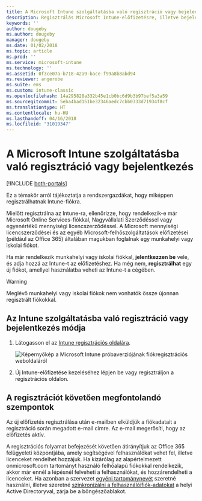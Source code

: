 ```yaml
---
title: A Microsoft Intune szolgáltatásba való regisztráció vagy bejelentkezés
description: Regisztrálás Microsoft Intune-előfizetésre, illetve bejelentkezés az előfizetés használatbavételéhez.
keywords: ''
author: dougeby
ms.author: dougeby
manager: dougeby
ms.date: 01/02/2018
ms.topic: article
ms.prod: ''
ms.service: microsoft-intune
ms.technology: ''
ms.assetid: 0f3ce07a-b718-42a9-bace-f99a8b8abd94
ms.reviewer: angerobe
ms.suite: ems
ms.custom: intune-classic
ms.openlocfilehash: 14a295828a332b45e1cb0bc6d9b3b97bef5a3a59
ms.sourcegitcommit: 5eba4bad151be32346aedc7cbb0333d71934f8cf
ms.translationtype: HT
ms.contentlocale: hu-HU
ms.lasthandoff: 04/16/2018
ms.locfileid: "31019347"
---
```

# <a name="sign-up-or-sign-in-to-microsoft-intune"></a>A Microsoft Intune szolgáltatásba való regisztráció vagy bejelentkezés

[!INCLUDE [both-portals](./includes/note-for-both-portals.md)]

Ez a témakör arról tájékoztatja a rendszergazdákat, hogy miképpen regisztrálhatnak Intune-fiókra.

Mielőtt regisztrálna az Intune-ra, ellenőrizze, hogy rendelkezik-e már Microsoft Online Services-fiókkal, Nagyvállalati Szerződéssel vagy egyenértékű mennyiségi licencszerződéssel. A Microsoft mennyiségi licencszerződései és az egyéb Microsoft-felhőszolgáltatások előfizetései (például az Office 365) általában magukban foglalnak egy munkahelyi vagy iskolai fiókot.

Ha már rendelkezik munkahelyi vagy iskolai fiókkal, **jelentkezzen be** vele, és adja hozzá az Intune-t az előfizetéshez. Ha még nem, **regisztrálhat** egy új fiókot, amellyel használatba veheti az Intune-t a cégében.

>[!WARNING]
>Meglévő munkahelyi vagy iskolai fiókok nem vonhatók össze újonnan regisztrált fiókokkal.

## <a name="how-to-sign-up-or-sign-in-to-intune"></a>Az Intune szolgáltatásba való regisztráció vagy bejelentkezés módja

1. Látogasson el az [Intune regisztrációs oldalára](https://portal.office.com/Signup/Signup.aspx?OfferId=40BE278A-DFD1-470a-9EF7-9F2596EA7FF9&dl=INTUNE_A&ali=1#0%20).

   ![Képernyőkép a Microsoft Intune próbaverziójának fiókregisztrációs weboldaláról](./media/account-sign-up-site.png)

2. Új Intune-előfizetése kezeléséhez lépjen be vagy regisztráljon a regisztrációs oldalon.

## <a name="post-sign-up-considerations"></a>A regisztrációt követően megfontolandó szempontok
Az új előfizetés regisztrálása után e-mailben elküldjük a fiókadatait a regisztráció során megadott e-mail címre. Az e-mail megerősíti, hogy az előfizetés aktív.

A regisztrációs folyamat befejezését követően átirányítjuk az Office 365 felügyeleti központjába, amely segítségével felhasználókat vehet fel, illetve licenceket rendelhet hozzájuk. Ha kizárólag az alapértelmezett onmicrosoft.com tartományt használó felhőalapú fiókokkal rendelkezik, akkor már ennél a lépésnél felveheti a felhasználókat, és hozzárendelheti a licenceket. Ha azonban a szervezet [egyéni tartománynevét](custom-domain-name-configure.md) szeretné használni, illetve szeretné [szinkronizálni a felhasználóifiók-adatokat](users-add.md#sync-active-directory-and-add-users-to-intune) a helyi Active Directoryval, zárja be a böngészőablakot.
